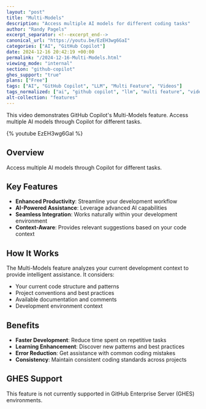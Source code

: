 ```yaml
---
layout: "post"
title: "Multi-Models"
description: "Access multiple AI models for different coding tasks"
author: "Randy Pagels"
excerpt_separator: <!--excerpt_end-->
canonical_url: "https://youtu.be/EzEH3wg6GaI"
categories: ["AI", "GitHub Copilot"]
date: 2024-12-16 20:42:19 +00:00
permalink: "/2024-12-16-Multi-Models.html"
viewing_mode: "internal"
section: "github-copilot"
ghes_support: "true"
plans: ["Free"]
tags: ["AI", "GitHub Copilot", "LLM", "Multi Feature", "Videos"]
tags_normalized: ["ai", "github copilot", "llm", "multi feature", "videos"]
alt-collection: "features"
---
```


This video demonstrates GitHub Copilot's Multi-Models feature. Access multiple AI models through Copilot for different tasks.<!--excerpt_end-->

{% youtube EzEH3wg6GaI %}

## Overview

Access multiple AI models through Copilot for different tasks.

## Key Features

- **Enhanced Productivity**: Streamline your development workflow
- **AI-Powered Assistance**: Leverage advanced AI capabilities
- **Seamless Integration**: Works naturally within your development environment
- **Context-Aware**: Provides relevant suggestions based on your code context

## How It Works

The Multi-Models feature analyzes your current development context to provide intelligent assistance. It considers:

- Your current code structure and patterns
- Project conventions and best practices
- Available documentation and comments
- Development environment context

## Benefits

- **Faster Development**: Reduce time spent on repetitive tasks
- **Learning Enhancement**: Discover new patterns and best practices
- **Error Reduction**: Get assistance with common coding mistakes
- **Consistency**: Maintain consistent coding standards across projects

## GHES Support

This feature is not currently supported in GitHub Enterprise Server (GHES) environments.
